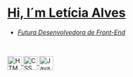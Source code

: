 


<div><!--Linguagens-->
<a href="https://github.com/lettyalves1"> 
  
# Hi, I´m Letícia Alves
- <i>Futura Desenvolvedora de Front-End</i>
##
<div class= "skills" style="display: inline_block"><br> <!-- Habilidades-->
  <img align="center" alt="HTML" width="32" height="" src="https://img.icons8.com/color/48/html-5--v1.png" alt="html-5--v1"/>
  <img align="center" alt="CSS" width="32" height="" src="https://img.icons8.com/fluency/48/css3.png" alt="css3"/>
  <img align="center" alt="Javascript" height="" width="32" src="https://img.icons8.com/fluency/48/javascript.png">

  <!-- -->
</div>
